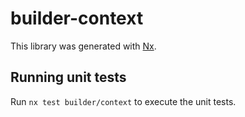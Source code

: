 # builder-context

This library was generated with [Nx](https://nx.dev).

## Running unit tests

Run `nx test builder/context` to execute the unit tests.
